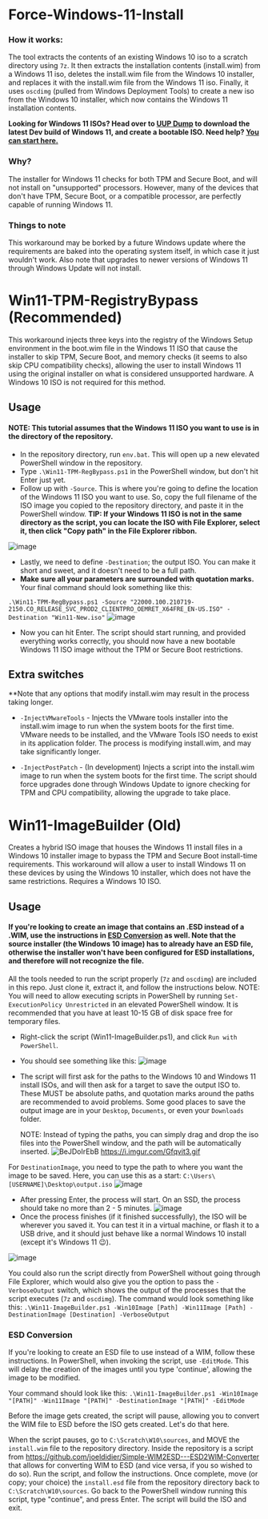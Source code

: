 # Force-Windows-11-Install

### How it works:
The tool extracts the contents of an existing Windows 10 iso to a scratch directory using `7z`. It then extracts the installation contents (install.wim) from a Windows 11 iso, deletes the install.wim file from the Windows 10 installer, and replaces it with the install.wim file from the Windows 11 iso. Finally, it uses `oscdimg` (pulled from Windows Deployment Tools) to create a new iso from the Windows 10 installer, which now contains the Windows 11 installation contents.

**Looking for Windows 11 ISOs? Head over to [UUP Dump](https://uupdump.net/fetchupd.php?arch=amd64&ring=wif&build=latest) to download the latest Dev build of Windows 11, and create a bootable ISO. Need help? [You can start here.](https://github.com/JosephM101/Force-Windows-11-Install/blob/main/docs/UUPDump-Tutorial.md)**

### Why?
The installer for Windows 11 checks for both TPM and Secure Boot, and will not install on "unsupported" processors. However, many of the devices that don't have TPM, Secure Boot, or a compatible processor, are perfectly capable of running Windows 11. 

### Things to note
This workaround may be borked by a future Windows update where the requirements are baked into the operating system itself, in which case it just wouldn't work. Also note that upgrades to newer versions of Windows 11 through Windows Update will not install.

# Win11-TPM-RegistryBypass (Recommended)
This workaround injects three keys into the registry of the Windows Setup environment in the boot.wim file in the Windows 11 ISO that cause the installer to skip TPM, Secure Boot, and memory checks (it seems to also skip CPU compatibility checks), allowing the user to install Windows 11 using the original installer on what is considered unsupported hardware. A Windows 10 ISO is not required for this method.

## Usage
#### NOTE: This tutorial assumes that the Windows 11 ISO you want to use is in the directory of the repository.
- In the repository directory, run `env.bat`. This will open up a new elevated PowerShell window in the repository.
- Type `.\Win11-TPM-RegBypass.ps1` in the PowerShell window, but don't hit Enter just yet.
- Follow up with `-Source`. This is where you're going to define the location of the Windows 11 ISO you want to use. So, copy the full filename of the ISO image you copied to the repository directory, and paste it in the PowerShell window.
**TIP: If your Windows 11 ISO is not in the same directory as the script, you can locate the ISO with File Explorer, select it, then click "Copy path" in the File Explorer ribbon.** 

![image](https://user-images.githubusercontent.com/28277730/127249747-aee0fda7-bfaa-450b-b58b-1b3030ba0e56.png)

- Lastly, we need to define `-Destination`; the output ISO. You can make it short and sweet, and it doesn't need to be a full path.
- **Make sure all your parameters are surrounded with quotation marks.** Your final command should look something like this:

`.\Win11-TPM-RegBypass.ps1 -Source "22000.100.210719-2150.CO_RELEASE_SVC_PROD2_CLIENTPRO_OEMRET_X64FRE_EN-US.ISO" -Destination "Win11-New.iso"`
![image](https://user-images.githubusercontent.com/28277730/127249867-bd20873a-8b5d-45fc-bb1d-942a12c8edcc.png)
- Now you can hit Enter. The script should start running, and provided everything works correctly, you should now have a new bootable Windows 11 ISO image without the TPM or Secure Boot restrictions.

## Extra switches
**Note that any options that modify install.wim may result in the process taking longer.
- `-InjectVMwareTools` - Injects the VMware tools installer into the install.wim image to run when the system boots for the first time. VMware needs to be installed, and the VMware Tools ISO needs to exist in its application folder. The process is modifying install.wim, and may take significantly longer.

- `-InjectPostPatch` - (In development) Injects a script into the install.wim image to run when the system boots for the first time. The script should force upgrades done through Windows Update to ignore checking for TPM and CPU compatibility, allowing the upgrade to take place.


# Win11-ImageBuilder (Old)
Creates a hybrid ISO image that houses the Windows 11 install files in a Windows 10 installer image to bypass the TPM and Secure Boot install-time requirements. This workaround will allow a user to install Windows 11 on these devices by using the Windows 10 installer, which does not have the same restrictions. Requires a Windows 10 ISO.

## Usage
#### If you're looking to create an image that contains an .ESD instead of a .WIM, use the instructions in [ESD Conversion](#esd-conversion) as well. Note that the source installer (the Windows 10 image) has to already have an ESD file, otherwise the installer won't have been configured for ESD installations, and therefore will not recognize the file.
All the tools needed to run the script properly (`7z` and `oscdimg`) are included in this repo. Just clone it, extract it, and follow the instructions below.
NOTE: You will need to allow executing scripts in PowerShell by running `Set-ExecutionPolicy Unrestricted` in an elevated PowerShell window.
It is recommended that you have at least 10-15 GB of disk space free for temporary files.

- Right-click the script (Win11-ImageBuilder.ps1), and click `Run with PowerShell`.
- You should see something like this:
 ![image](https://user-images.githubusercontent.com/28277730/124337360-26e08300-db70-11eb-9f09-6f7ef011810e.png)
- The script will first ask for the paths to the Windows 10 and Windows 11 install ISOs, and will then ask for a target to save the output ISO to. These MUST be absolute paths, and quotation marks around the paths are recommended to avoid problems. Some good places to save the output image are in your `Desktop`, `Documents`, or even your `Downloads` folder.

  NOTE: Instead of typing the paths, you can simply drag and drop the iso files into the PowerShell window, and the path will be automatically inserted.
  ![BeJDoIrEbB](https://user-images.githubusercontent.com/28277730/124337775-47a9d800-db72-11eb-95d8-5bc1e77b1a06.gif)
  https://i.imgur.com/Gfqvit3.gif

For `DestinationImage`, you need to type the path to where you want the image to be saved. Here, you can use this as a start: `C:\Users\[USERNAME]\Desktop\output.iso`
![image](https://user-images.githubusercontent.com/28277730/124338328-2dbdc480-db75-11eb-9232-30893e10e352.png)

- After pressing Enter, the process will start. On an SSD, the process should take no more than 2 - 5 minutes.
![image](https://user-images.githubusercontent.com/28277730/124337849-b4bd6d80-db72-11eb-86dd-077971e8b2f3.png)
- Once the process finishes (if it finished successfully), the ISO will be wherever you saved it. You can test it in a virtual machine, or flash it to a USB drive, and it should just behave like a normal Windows 10 install (except it's Windows 11 😉).

![image](https://user-images.githubusercontent.com/28277730/124337888-e6363900-db72-11eb-9c2e-9903886d9af6.png)

You could also run the script directly from PowerShell without going through File Explorer, which would also give you the option to pass the `-VerboseOutput` switch, which shows the output of the processes that the script executes (`7z` and `oscdimg`). The command would look something like this:
`.\Win11-ImageBuilder.ps1 -Win10Image [Path] -Win11Image [Path] -DestinationImage [Destination] -VerboseOutput`

### ESD Conversion
If you're looking to create an ESD file to use instead of a WIM, follow these instructions.
In PowerShell, when invoking the script, use `-EditMode`. This will delay the creation of the images until you type 'continue', allowing the image to be modified.

Your command should look like this:
`.\Win11-ImageBuilder.ps1 -Win10Image "[PATH]" -Win11Image "[PATH]" -DestinationImage "[PATH]" -EditMode`

Before the image gets created, the script will pause, allowing you to convert the WIM file to ESD before the ISO gets created. Let's do that here.

When the script pauses, go to `C:\Scratch\W10\sources`, and MOVE the `install.wim` file to the repository directory. Inside the repository is a script from https://github.com/joeldidier/Simple-WIM2ESD---ESD2WIM-Converter that allows for converting WIM to ESD (and vice versa, if you so wished to do so). Run the script, and follow the instructions.
Once complete, move (or copy; your choice) the `install.esd` file from the repository directory back to `C:\Scratch\W10\sources`. Go back to the PowerShell window running this script, type "continue", and press Enter. The script will build the ISO and exit.
